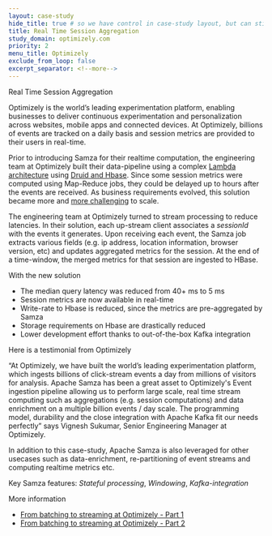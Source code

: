 ```yaml
---
layout: case-study
hide_title: true # so we have control in case-study layout, but can still use page
title: Real Time Session Aggregation
study_domain: optimizely.com
priority: 2
menu_title: Optimizely
exclude_from_loop: false
excerpt_separator: <!--more-->
---
```

<!--
   Licensed to the Apache Software Foundation (ASF) under one or more
   contributor license agreements.  See the NOTICE file distributed with
   this work for additional information regarding copyright ownership.
   The ASF licenses this file to You under the Apache License, Version 2.0
   (the "License"); you may not use this file except in compliance with
   the License.  You may obtain a copy of the License at

       http://www.apache.org/licenses/LICENSE-2.0

   Unless required by applicable law or agreed to in writing, software
   distributed under the License is distributed on an "AS IS" BASIS,
   WITHOUT WARRANTIES OR CONDITIONS OF ANY KIND, either express or implied.
   See the License for the specific language governing permissions and
   limitations under the License.
-->

Real Time Session Aggregation

<!--more-->

Optimizely is the world’s leading experimentation platform, enabling businesses to 
deliver continuous experimentation and personalization across websites, mobile 
apps and connected devices. At Optimizely, billions of events are tracked on a 
daily basis and session metrics are provided to their users in real-time. 

Prior to introducing Samza for their realtime computation, the 
engineering team at Optimizely built their data-pipeline using a complex 
[Lambda architecture](http://lambda-architecture.net/) using 
[Druid and Hbase](https://medium.com/engineers-optimizely/building-a-scalable-data-pipeline-bfe3f531eb38). 
Since some session metrics were computed using Map-Reduce jobs, they 
could be delayed up to hours after the events are received. As business requirements evolved, 
this solution became more and [more challenging](https://medium.com/engineers-optimizely/from-batching-to-streaming-real-time-session-metrics-using-samza-part-1-aed2051dd7a3) to scale. 


The engineering team at Optimizely turned to stream processing to reduce latencies. 
In their solution, each up-stream client associates a _sessionId_ with the events it generates. Upon receiving each event, the Samza job extracts various
fields (e.g. ip address, location information, browser version, etc) and updates aggregated metrics
for the session. At the end of a time-window, the merged metrics for that session are ingested to HBase. 

With the new solution <br/>
-   The median query latency was reduced from 40+ ms to 5 ms <br/>
-   Session metrics are now available in real-time <br/>
-   Write-rate to Hbase is reduced, since the metrics are pre-aggregated by Samza<br/>
-   Storage requirements on Hbase are drastically reduced <br/>
-   Lower development effort thanks to out-of-the-box Kafka integration <br/>
 
Here is a testimonial from Optimizely

“At Optimizely, we have built the world’s leading experimentation platform, 
which ingests billions of click-stream events a day from millions of visitors 
for analysis. Apache Samza has been a great asset to Optimizely's Event 
ingestion pipeline allowing us to perform large scale, real time stream 
computing such as aggregations (e.g. session computations) and data enrichment 
on a multiple billion events / day scale. The programming model, durability 
and the close integration with Apache Kafka fit our needs perfectly” says 
Vignesh Sukumar, Senior Engineering Manager at Optimizely.

In addition to this case-study, Apache Samza is also leveraged for other usecases such as 
data-enrichment, re-partitioning of event streams and computing realtime metrics etc.

Key Samza features: *Stateful processing*, *Windowing*, *Kafka-integration*

More information

-   [From batching to streaming at Optimizely - Part 1](https://medium.com/engineers-optimizely/from-batching-to-streaming-real-time-session-metrics-using-samza-part-1-aed2051dd7a3)
-   [From batching to streaming at Optimizely - Part 2](https://medium.com/engineers-optimizely/from-batching-to-streaming-real-time-session-metrics-using-samza-part-2-b596350a7820)
    